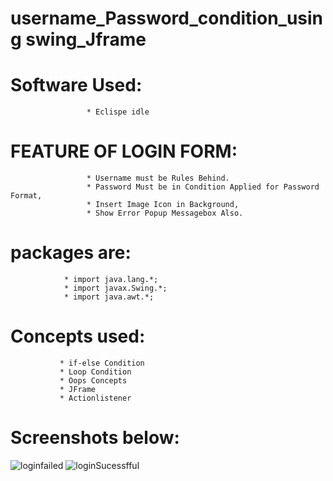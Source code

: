 # username_Password_condition_using swing_Jframe
# Software Used:
                     * Eclispe idle

# FEATURE OF LOGIN FORM:
                     * Username must be Rules Behind.
                     * Password Must be in Condition Applied for Password Format,
                     * Insert Image Icon in Background,
                     * Show Error Popup Messagebox Also. 
# packages are:
                * import java.lang.*;
                * import javax.Swing.*;
                * import java.awt.*;
# Concepts used:
               * if-else Condition
               * Loop Condition
               * Oops Concepts
               * JFrame
               * Actionlistener
               
# Screenshots below:
   ![loginfailed](https://user-images.githubusercontent.com/127614305/237018695-994fec7f-b494-48ec-b062-aab9b3a64194.PNG)
   ![loginSucessfful](https://user-images.githubusercontent.com/127614305/237018819-351f3382-3e86-4654-baeb-d4be9e948969.PNG)
